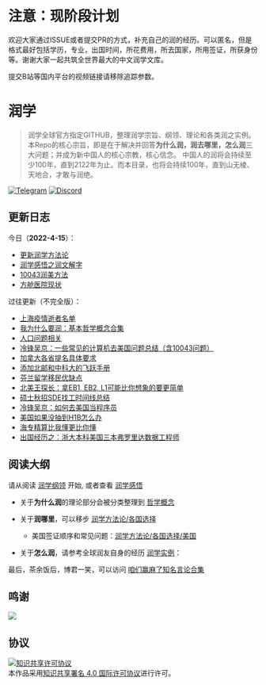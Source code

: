 # 注意：现阶段计划

欢迎大家通过ISSUE或者提交PR的方式，补充自己的润的经历。可以匿名，但是格式最好包括学历，专业，出国时间，所花费用，所去国家，所用签证，所获身份等。谢谢大家一起共筑全世界最大的中文润学文库。

提交B站等国内平台的视频链接请移除追踪参数。

# 润学

> 润学全球官方指定GITHUB，整理润学宗旨、纲领、理论和各类润之实例。
> 本Repo的核心宗旨，即是在于解决并回答**为什么润，润去哪里，怎么润**三大问题；并成为新中国人的核心宗教，核心信念。
> 中国人的润将会持续至少100年，直到2122年为止。而本目录，也将会持续100年，直到山无棱、天地合，才敢与润绝。

[![Telegram](https://img.shields.io/badge/Telegram-润学-%232CA5E0?style=flat-square&logo=telegram)](https://t.me/RunOutForLife)
[![Discord](https://img.shields.io/badge/Discord-润学-%235865F2?style=flat-square&logo=discord)](https://t.co/TmLbFbNkUy)

## 更新日志 

今日（**2022-4-15**）：
- [更新润学方法论](润学方法论/README.md)
- [润学感悟之润文解字](润学感悟/润文解字.md)
- [10043润美方法](润学实例/10043学校如何润/10043润美方法.md)
- [方舱医院现状](新冠疫情相关/新闻/README.md)

过往更新（不完全版）：
- [上海疫情逝者名单](新冠疫情相关/上海疫情逝者名单.md)
- [我为什么要润：基本哲学概念合集](哲学概念)
- [人口问题相关](人口问题相关)
- [冷锋吴京：一些常见的计算机去美国问题总结（含10043问题）](润学实例/计算机/一些常见的计算机去美国问题总结.md)
- [加拿大各省提名具体要求](润学方法论/各国选择/加拿大/加拿大各省提名具体要求.md)
- [添加北邮和中科大的飞跃手册](润学方法论/飞跃手册/README.md)
- [芬兰留学移民优缺点](润学方法论/各国选择/西欧北欧/芬兰留学移民优缺点.md)
- [北美王探长：拿EB1, EB2, L1可能比你想象的要更简单](润学方法论/各国选择/美国/王探长谈为什么来了就是美国人.md)
- [硕士秋招SDE找工时间线总结](润学实例/计算机/硕士秋招SDE找工时间线总结.md)
- [冷锋吴京：如何去美国当程序员](润学实例/计算机/去美国当程序员V2.5.0.md)
- [美国如果没抽到H1B怎么办](润学方法论/各国选择/美国/没抽到H1B怎么办.md)
- [海专精算比我懂更比你懂](张维为陈平曹丰泽等知名言论收集/海专精算比我懂更比你懂.jpg)
- [出国经历之：浙大本科美国三本弗罗里达数据工程师](润学实例/计算机/浙大本科美国三本弗罗里达数据工程师.md)

## 阅读大纲

请从阅读 [润学纲领](润学纲领.md) 开始, 或者查看 [润学感悟](润学感悟)

- 关于**为什么润**的理论部分会被分类整理到 [哲学概念](哲学概念)

- 关于**润哪里**，可以移步 [润学方法论/各国选择](润学方法论/各国选择)

    - 美国签证顺序和常见问题：[润学方法论/各国选择/美国](润学方法论/各国选择/美国)

- 关于**怎么润**，请参考全球润友自身的经历 [润学实例](润学实例)：

最后，茶余饭后，博君一笑，可以访问 [咱们赢麻了知名言论合集](张维为陈平曹丰泽等知名言论收集)

## 鸣谢

[![](https://opencollective.com/run/contributors.svg?width=890)](https://github.com/The-Run-Philosophy-Organization/run/graphs/contributors)

## 协议

<a rel="license" href="http://creativecommons.org/licenses/by-sa/4.0/"><img alt="知识共享许可协议" style="border-width:0" src="https://i.creativecommons.org/l/by-sa/4.0/88x31.png" /></a><br />本作品采用<a rel="license" href="http://creativecommons.org/licenses/by-sa/4.0/">知识共享署名 4.0 国际许可协议</a>进行许可。
